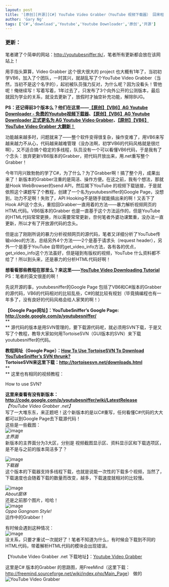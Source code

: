```yaml
---
layout: post
title: '[原创][开源][C#] YouTube Video Grabber（YouTube 视频下载器） 回来啦！'
author: 'Gary Ng'
tags: ['C#','download','Youtube','Youtube Downloader','原创','开源']
---
```


###  更新：  
笔者建了个简单的网站：<http://youtubesniffer.tk/>，笔者所有更新都会放在该网站上！

  
用手指头算算，Video Grabber 这个很大很大的 project 也大概有1年了，当初初学VB6，加入了个团队，一时其兴，就胡乱写了个YouTube Video Grabber（当然，当初不是这个名字的），起初被队员强力反对，为什么呢？因为没看头！管他呢！俺继续写！写着写着，1年过去了，只发布了3个向外公开的公测版本，最后就因为学业的关系，就没去更新了，放假时才抽空补充功能，解除BUG。  
  
**PS：还记得前3个版本么？他们在这里——[【原创】【VB6】AG Youtube Downloader - 免费的Youtube视频下载器](http://garyngzhongbo.blogspot.com/2012/03/vb6ag-youtube-downloader-youtube.html)、[【原创】【VB6】AG Youtube Downloader 正式更名为 AG Youtube Video Grabber](http://garyngzhongbo.blogspot.com/2012/04/vb6ag-youtube-downloader-ag-youtube.html)、[【原创】【VB6】YouTube Video Grabber 大翻新！](http://garyngzhongbo.blogspot.com/2012/05/vb6youtube-video-grabber.html)**  
  
功能越来越多时，问题就来了——整个软件变得很复杂，操作变难了，用VB6来写越来越力不从心，代码越来越难管理（没办法啊，初学VB6的代码风格就是很烂啊），又不适合搞个稳定的多线程，队员没有一个可以看懂VB6代码，于是我有了个念头：放弃更新VB6版本的Grabber，把代码开放出来，用.net重写整个Grabber！  
  
今年11月兴致勃勃的学了C#，为了什么？为了Grabber啊！搞了整个月，成果出来了！新版本的Grabber注重的是简洁、操作方便。在这之前，我有个想法，那就是Hook WebBrowser的send API，然后揭下YouTube 的视频下载链接，于是就依照这个课题写了个教程，创建了一个名为youtubesniffer的Google Page，没想到，功力不足啊！失败了，API Hooking不是随手就能搞出来的啊！又丢下了Hook API这个念头，重拾回Grabber一直用着的方法——暴力解析视频网页的HTML代码。VB6版本的Grabber 也是一直基于这个方法运作的，但是YouTube的HTML代码常常更换，所以需要常常更新，奈何笔者外婆功课繁重，没办法一直更新，所以才有了开放源代码的念头。  
  
但是出了刚刚所说的暴力分析视频网页的源代码，笔者又详细分析了YouTube传输video的方法，总结另外4个方法——2个是基于请求头（request header），另外一个是基于YouTube 自带的get_video_info方法，各有各的优点，get_video_info这个方法虽好，但是碰到有版权的视频，YouTube 什么资料都不给了！所以到头来，还是暴力的分析HTML代码好啊！  
  
**想看看那些教程在那里么？来这里——[YouTube Video Downloading Tutorial](http://code.google.com/p/youtubesniffer/wiki/YouTubeVideoDownloadingTutorial)**  
PS：笔者的英文很差的啊！  
  
先说开源的事，youtubesniffer的Google Page 包括了VB6和C#版本的Grabber的源代码，VB6的代码相对的比较乱些，C#的就比较有规划（毕竟搞编程也有一年多了，没有良好的代码风格会给人家笑的啊！）  
  
**【Google Page网址】：YouTubeSniffer’s Google Page: <http://code.google.com/p/youtubesniffer/>**  
**  
** 源代码的版本是用SVN管理的，要下载源代码呢，就必须用SVN下载，于是又写了个教程，教导大家如何用TortoiseSVN（GUI版本的SVN）来下载youtubesniffer的代码。  
  
**教程网址（Google Page）：[How To Use TortoiseSVN To Download YouTubeSniffer’s SVN thrunk?](http://code.google.com/p/youtubesniffer/wiki/HowToUseSvn)**  
**TortoiseSVN来这里下载：<http://tortoisesvn.net/downloads.html>**  
**  
** 这里也有相同的视频教程：  
  


How to use SVN?

  
  
**这里来查看有没有新版本：<http://code.google.com/p/youtubesniffer/wiki/LatestRelease>**  
_【YouTube Video Grabber .net】_  
写了一大堆东东，来正题吧！这个新版本的是以C#重写，任何看懂C#代码的大大都可以到Google Page去下载源代码！  
这些是一些截图：  
![image](http://lh5.ggpht.com/-P8cy2w8D4V8/ULx_b3nNUCI/AAAAAAAACus/0n1vY7D3b0g/image_thumb.png?imgmax=800)  
_主界面_  
新版本的主界面分为3大区，分别是 视频截图显示区、资料显示区和下载选项区，是不是与之前的版本简洁多了？  
  
![image](http://lh6.ggpht.com/-ifIRSVTI290/ULx_eD_1WAI/AAAAAAAACvA/UTsp7R1YQ6s/image_thumb%25255B1%25255D.png?imgmax=800)  
_下载器_  
这个版本的下载器支持多线程下载，也就是说能一次性的下载多个视频，当然了，下载速度也会随着下载的数量而改变，越多，下载速度就相对的比较慢。  
  
![image](http://lh3.ggpht.com/-YBEeUGaXzlw/ULx_gEza_lI/AAAAAAAACvM/8hMBmQSk39s/image_thumb%25255B2%25255D.png?imgmax=800)  
_About窗体_  
还是之前那个图片，哈哈！  
![image](http://lh3.ggpht.com/-uVV1n9coTI4/ULx_iWc9NoI/AAAAAAAACvg/qTzaNQxDB08/image_thumb%25255B4%25255D.png?imgmax=800)  
_Oppa Gangnam Style!_  
运作中的Grabber！  
  
有时候会遇到这种情况：  
![image](http://lh6.ggpht.com/-Rit-3u37tek/ULx_kl9P4PI/AAAAAAAACvw/_crt1ey0VDM/image_thumb%25255B3%25255D.png?imgmax=800)  
没关系，只要才重试一次就好了！笔者不知道为什么，有时候会下载到不同的HTML代码，带着解析HTML代码的模块会出现错误。  
  
【Youtube Video Grabber .net 下载地址】：[Youtube Video Grabber](https://dl.dropbox.com/u/43619472/%E6%89%B9%E5%A4%84%E7%90%86/C%23/YouTube%20Video%20Grabber/YouTube%20Grabber.exe)  
  
这里是C# 版本的Grabber 的思路图，用FreeMind（这里下载：<http://freemind.sourceforge.net/wiki/index.php/Main_Page>） 做的  
![YouTube Video Grabber](http://lh5.ggpht.com/-BwDu50JH7XU/ULx_nVsTbqI/AAAAAAAACwA/Pr2W3bWqlM4/YouTube%252520Video%252520Grabber_thumb.png?imgmax=800)
